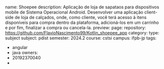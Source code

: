 name: Shoepee
description: Aplicação de loja de sapataos para dispositivos mobile de Sistema Operacional Android.
Desenvolver uma aplicação client-side de loja de calçados, onde, como cliente, você terá acesso à itens disponíveis para compra dentro da plataforma, adicioná-los em um carrinho e por fim, finalizar a compra ou cancela-la.
preview: 
page: 
repository: https://github.com/FlavioNascimento99/Kotlin_shoepee_app
category:
  type: subject
  subject: pdist
  semester: 2024.2
  course: cstsi
  campus: ifpb-jp
tags:
  - angular
  - java
owners:
  - 20192370040
  - 

